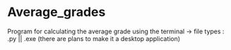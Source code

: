 # Average_grades
 Program for calculating the average grade using the terminal -> file types : .py || .exe
 (there are plans to make it a desktop application)

